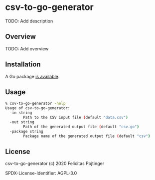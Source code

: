 # csv-to-go-generator

TODO: Add description

## Overview

TODO: Add overview

## Installation

A Go package [is available](https://pkg.go.dev/mod/github.com/pojntfx/csv-to-go-generator).

## Usage

```bash
% csv-to-go-generator -help
Usage of csv-to-go-generator:
  -in string
        Path to the CSV input file (default "data.csv")
  -out string
        Path of the generated output file (default "csv.go")
  -package string
        Package name of the generated output file (default "csv")
```

## License

csv-to-go-generator (c) 2020 Felicitas Pojtinger

SPDX-License-Identifier: AGPL-3.0
